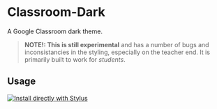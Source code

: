 # Classroom-Dark

A Google Classroom dark theme.

> **NOTE!: This is still experimental** and has a number of bugs and inconsistancies in the styling, especially on the teacher end.
> It is primarily built to work for _students_.

## Usage

[![Install directly with Stylus](https://img.shields.io/badge/Install%20directly%20with-Stylus-00adad.svg)](https://raw.githubusercontent.com/rdilweb/Classroom-Dark/master/classroom-dark.user.css)
